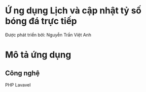 # Ứ ng dụng Lịch và cập nhật tỷ số bóng đá trực tiếp
Được phát triển bời: Nguyễn Trần Việt Anh

# Mô tả ứng dụng

## Công nghệ
PHP
Lavavel


